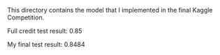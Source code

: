 This directory contains the model that I implemented in the final Kaggle Competition. 


Full credit test result: 0.85

My final test result: 0.8484
